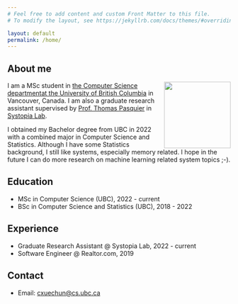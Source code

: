 ```yaml
---
# Feel free to add content and custom Front Matter to this file.
# To modify the layout, see https://jekyllrb.com/docs/themes/#overriding-theme-defaults

layout: default
permalink: /home/
---
```


## About me
<img align="right" width="150" height="150" src="/img/xuechun.JPG">

I am a MSc student in [the Computer Science departmentat the University of British Columbia](https://www.cs.ubc.ca/) in Vancouver, Canada. I am also a graduate research assistant supervised by [Prof. Thomas Pasquier](https://tfjmp.org/) in [Systopia Lab](https://systopia.cs.ubc.ca/).

I obtained my Bachelor degree from UBC in 2022 with a combined major in Computer Science and Statistics. Although I have some Statistics background, I still like systems, especially memory related. I hope in the future I can do more research on machine learning related system topics ;-).

## Education

*   MSc in Computer Science (UBC), 2022 - current
*   BSc in Computer Science and Statistics (UBC), 2018 - 2022

## Experience

*   Graduate Research Assistant @ Systopia Lab, 2022 - current
*   Software Engineer @ Realtor.com, 2019

## Contact

*   Email: cxuechun@cs.ubc.ca